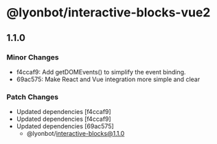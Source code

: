 # @lyonbot/interactive-blocks-vue2

## 1.1.0

### Minor Changes

- f4ccaf9: Add getDOMEvents() to simplify the event binding.
- 69ac575: Make React and Vue integration more simple and clear

### Patch Changes

- Updated dependencies [f4ccaf9]
- Updated dependencies [f4ccaf9]
- Updated dependencies [69ac575]
  - @lyonbot/interactive-blocks@1.1.0
